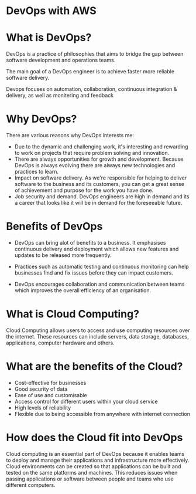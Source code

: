 # DevOps with AWS

# What is DevOps?

DevOps is a practice of philosophies that aims to bridge the gap
between software development and operations teams.

The main goal of a DevOps engineer is to achieve faster more reliable software delivery.

Devops focuses on automation, collaboration, continuous integration & delivery,
as well as monitering and feedback

# Why DevOps?

There are various reasons why DevOps interests me:

- Due to the dynamic and challenging work, it's interesting and rewarding to work on projects that require problem solving and innovation.
- There are always opportunities for growth and development. Because DevOps is always evolving there are always new technologies and practices to learn.
- Impact on software delivery. As we're responsible for helping to deliver software to the business and its customers, you can get a great sense of achievement and purpose for the work you have done.
- Job security and demand. DevOps engineers are high in demand and its a career that looks like it will be in demand for the foreseeable future.

# Benefits of DevOps

- DevOps can bring alot of benefits to a business. It emphasises continuous delivery and deployment
which allows new features and updates to be released more frequently.

- Practices such as automatic testing and continuous monitoring can help businesses find and fix issues before
they can impact customers.

- DevOps encourages collaboration and communication between teams which improves the overall efficiency of an organisation.

# What is Cloud Computing?

Cloud Computing allows users to access and use computing resources over the internet.
These resources can include servers, data storage, databases, applications, computer hardware and others.

# What are the benefits of the Cloud?

- Cost-effective for businesses
- Good security of data
- Ease of use and customisable
- Access control for different users within your cloud service
- High levels of reliability
- Flexible due to being accessible from anywhere with internet connection

# How does the Cloud fit into DevOps

Cloud computing is an essential part of DevOps because it enables teams to deploy and manage their applications and infrastructure more effectively.
Cloud environments can be created so that applications can be built and tested on the same platforms and machines. This reduces issues when
passing applications or software between people and teams who use different computers.